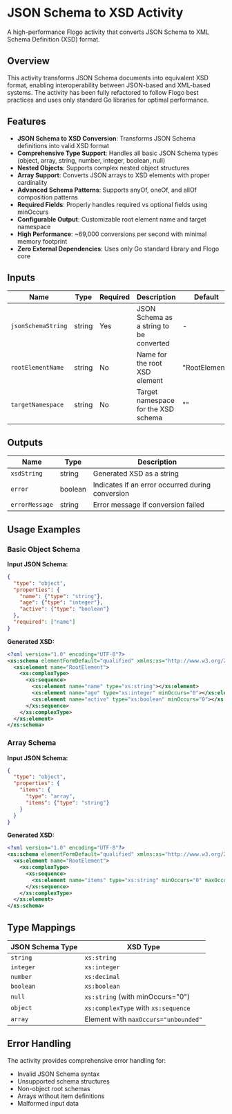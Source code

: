# JSON Schema to XSD Activity

A high-performance Flogo activity that converts JSON Schema to XML Schema Definition (XSD) format.

## Overview

This activity transforms JSON Schema documents into equivalent XSD format, enabling interoperability between JSON-based and XML-based systems. The activity has been fully refactored to follow Flogo best practices and uses only standard Go libraries for optimal performance.

## Features

- **JSON Schema to XSD Conversion**: Transforms JSON Schema definitions into valid XSD format
- **Comprehensive Type Support**: Handles all basic JSON Schema types (object, array, string, number, integer, boolean, null)
- **Nested Objects**: Supports complex nested object structures
- **Array Support**: Converts JSON arrays to XSD elements with proper cardinality
- **Advanced Schema Patterns**: Supports anyOf, oneOf, and allOf composition patterns
- **Required Fields**: Properly handles required vs optional fields using minOccurs
- **Configurable Output**: Customizable root element name and target namespace
- **High Performance**: ~69,000 conversions per second with minimal memory footprint
- **Zero External Dependencies**: Uses only Go standard library and Flogo core

## Inputs

| Name | Type | Required | Description | Default |
|------|------|----------|-------------|---------|
| `jsonSchemaString` | string | Yes | JSON Schema as a string to be converted | - |
| `rootElementName` | string | No | Name for the root XSD element | "RootElement" |
| `targetNamespace` | string | No | Target namespace for the XSD schema | "" |

## Outputs

| Name | Type | Description |
|------|------|-------------|
| `xsdString` | string | Generated XSD as a string |
| `error` | boolean | Indicates if an error occurred during conversion |
| `errorMessage` | string | Error message if conversion failed |

## Usage Examples

### Basic Object Schema
**Input JSON Schema:**
```json
{
  "type": "object",
  "properties": {
    "name": {"type": "string"},
    "age": {"type": "integer"},
    "active": {"type": "boolean"}
  },
  "required": ["name"]
}
```

**Generated XSD:**
```xml
<?xml version="1.0" encoding="UTF-8"?>
<xs:schema elementFormDefault="qualified" xmlns:xs="http://www.w3.org/2001/XMLSchema">
  <xs:element name="RootElement">
    <xs:complexType>
      <xs:sequence>
        <xs:element name="name" type="xs:string"></xs:element>
        <xs:element name="age" type="xs:integer" minOccurs="0"></xs:element>
        <xs:element name="active" type="xs:boolean" minOccurs="0"></xs:element>
      </xs:sequence>
    </xs:complexType>
  </xs:element>
</xs:schema>
```

### Array Schema
**Input JSON Schema:**
```json
{
  "type": "object",
  "properties": {
    "items": {
      "type": "array",
      "items": {"type": "string"}
    }
  }
}
```

**Generated XSD:**
```xml
<?xml version="1.0" encoding="UTF-8"?>
<xs:schema elementFormDefault="qualified" xmlns:xs="http://www.w3.org/2001/XMLSchema">
  <xs:element name="RootElement">
    <xs:complexType>
      <xs:sequence>
        <xs:element name="items" type="xs:string" minOccurs="0" maxOccurs="unbounded"></xs:element>
      </xs:sequence>
    </xs:complexType>
  </xs:element>
</xs:schema>
```

## Type Mappings

| JSON Schema Type | XSD Type |
|------------------|----------|
| `string` | `xs:string` |
| `integer` | `xs:integer` |
| `number` | `xs:decimal` |
| `boolean` | `xs:boolean` |
| `null` | `xs:string` (with minOccurs="0") |
| `object` | `xs:complexType` with `xs:sequence` |
| `array` | Element with `maxOccurs="unbounded"` |

## Error Handling

The activity provides comprehensive error handling for:
- Invalid JSON Schema syntax
- Unsupported schema structures
- Non-object root schemas
- Arrays without item definitions
- Malformed input data

